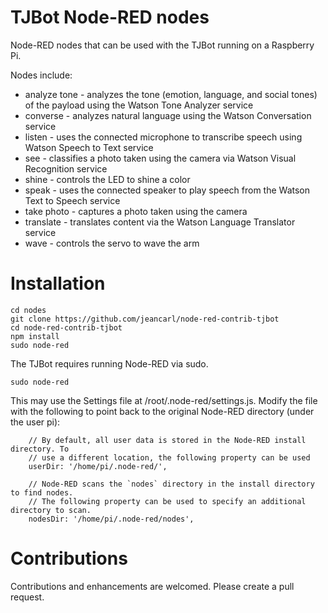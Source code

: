 # TJBot Node-RED nodes

Node-RED nodes that can be used with the TJBot running on a Raspberry Pi.

Nodes include:

* analyze tone - analyzes the tone (emotion, language, and social tones) of the payload using the Watson Tone Analyzer service
* converse - analyzes natural language using the Watson Conversation service
* listen - uses the connected microphone to transcribe speech using Watson Speech to Text service
* see - classifies a photo taken using the camera via Watson Visual Recognition service
* shine - controls the LED to shine a color
* speak - uses the connected speaker to play speech from the Watson Text to Speech service
* take photo - captures a photo taken using the camera
* translate - translates content via the Watson Language Translator service
* wave - controls the servo to wave the arm



# Installation

```
cd nodes
git clone https://github.com/jeancarl/node-red-contrib-tjbot
cd node-red-contrib-tjbot
npm install
sudo node-red
```

The TJBot requires running Node-RED via sudo.

```
sudo node-red
```

This may use the Settings file at /root/.node-red/settings.js. Modify the file with the following to point back to the original Node-RED directory (under the user pi):

```
    // By default, all user data is stored in the Node-RED install directory. To
    // use a different location, the following property can be used
    userDir: '/home/pi/.node-red/',

    // Node-RED scans the `nodes` directory in the install directory to find nodes.
    // The following property can be used to specify an additional directory to scan.
    nodesDir: '/home/pi/.node-red/nodes',
```

# Contributions

Contributions and enhancements are welcomed. Please create a pull request.
